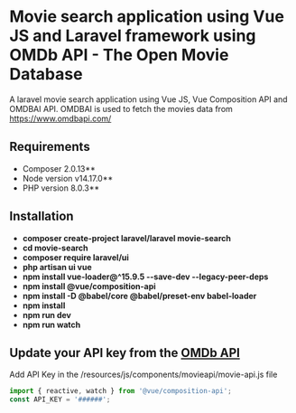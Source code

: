 
# Movie search application using Vue JS and Laravel framework using OMDb API - The Open Movie Database
 
 A laravel movie search application using Vue JS, Vue Composition API
 and OMDBAI API.
 OMDBAI is used to fetch the movies data from https://www.omdbapi.com/

## Requirements

- Composer 2.0.13**
- Node version v14.17.0**
- PHP version 8.0.3** 
 
## Installation
- **composer create-project laravel/laravel movie-search**
- **cd movie-search**
- **composer require laravel/ui**
- **php artisan ui vue**
- **npm install vue-loader@^15.9.5 --save-dev --legacy-peer-deps**
- **npm install @vue/composition-api**
- **npm install -D @babel/core @babel/preset-env babel-loader**
- **npm install**
- **npm run dev**
- **npm run watch**

## Update your API key from the [OMDb API](https://www.omdbapi.com/) 
Add API Key in the /resources/js/components/movieapi/movie-api.js file
```js
import { reactive, watch } from '@vue/composition-api';
const API_KEY = '######';
```
